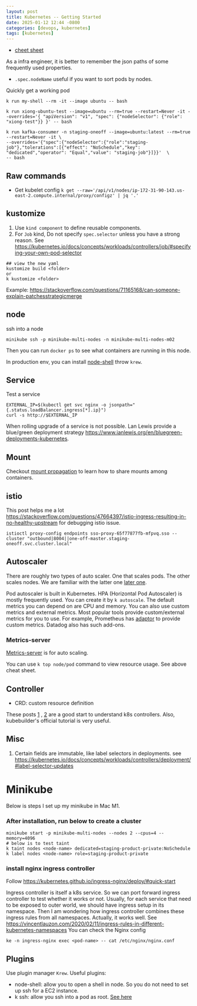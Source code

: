 ```yaml
---
layout: post
title: Kubernetes -- Getting Started
date: 2025-01-12 12:44 -0800
categories: [devops, kubernetes]
tags: [kubernetes]
---
```


- [cheet sheet](https://kubernetes.io/docs/reference/kubectl/cheatsheet/)

As a infra engineer, it is better to remember the json paths of some frequently
used properties.

- `.spec.nodeName` useful if you want to sort pods by nodes.

Quickly get a working pod

```
k run my-shell --rm -it --image ubuntu -- bash

k run xiong-ubuntu-test --image=ubuntu --rm=true --restart=Never -it --overrides='{ "apiVersion": "v1", "spec": {"nodeSelector": {"role": "xiong-test"}} }' -- bash

k run kafka-consumer -n staging-oneoff --image=ubuntu:latest --rm=true --restart=Never -it \
--overrides='{"spec":{"nodeSelector":{"role":"staging-job"},"tolerations":[{"effect": "NoSchedule","key": "dedicated","operator": "Equal","value": "staging-job"}]}}'  \
-- bash

```

## Raw commands

- Get kubelet config
  `k get --raw='/api/v1/nodes/ip-172-31-90-143.us-east-2.compute.internal/proxy/configz' | jq '.'`

## kustomize

1. Use `kind component` to define reusable components.
2. For `Job` kind, Do not specify `spec.selector` unless you have a strong
   reason. See
   https://kubernetes.io/docs/concepts/workloads/controllers/job/#specifying-your-own-pod-selector

```
## view the new yaml
kustomize build <folder>
or
k kustomize <folder>
```

Example:
https://stackoverflow.com/questions/71165168/can-someone-explain-patchesstrategicmerge

## node

ssh into a node

```
minikube ssh -p minikube-multi-nodes -n minikube-multi-nodes-m02
```

Then you can run `docker ps` to see what containers are running in this node.

In production env, you can install
[node-shell](https://github.com/kvaps/kubectl-node-shell) throw `krew`.

## Service

Test a service

```
EXTERNAL_IP=$(kubectl get svc nginx -o jsonpath="{.status.loadBalancer.ingress[*].ip}")
curl -s http://$EXTERNAL_IP
```

When rolling upgrade of a service is not possible. Lan Lewis provide a
blue/green deployment strategy
https://www.ianlewis.org/en/bluegreen-deployments-kubernetes.

## Mount

Checkout
[mount propagation](https://kubernetes.io/docs/concepts/storage/volumes/#mount-propagation)
to learn how to share mounts among containers.

## istio

This post helps me a lot
https://stackoverflow.com/questions/47664397/istio-ingress-resulting-in-no-healthy-upstream
for debugging istio issue.

```
istioctl proxy-config endpoints sso-proxy-65f77877fb-mfpvq.sso --cluster "outbound|8004||one-off-master.staging-oneoff.svc.cluster.local"
```

## Autoscaler

There are roughly two types of auto scaler. One that scales pods. The other
scales nodes. We are familiar with the latter one
[later one](https://github.com/kubernetes/autoscaler/tree/master/cluster-autoscaler).

Pod autoscaler is built in Kubernetes. HPA (Horizontal Pod Autoscaler) is
mostly frequently used. You can create it by `k autoscale`. The default metrics
you can depend on are CPU and memory. You can also use custom metrics and
external metrics. Most popular tools provide custom/external metrics for you to
use. For example, Prometheus has
[adaptor](https://github.com/kubernetes-sigs/prometheus-adapter) to provide
custom metrics. Datadog also has such add-ons.

### Metrics-server

[Metrics-server](https://github.com/kubernetes-sigs/metrics-server) is for auto
scaling.

You can use `k top node/pod` command to view resource usage. See above cheat
sheet.

## Controller

- CRD: custom resource definition

These posts
[1](https://vivilearns2code.github.io/k8s/2021/03/11/writing-controllers-for-kubernetes-custom-resources.html)
,
[2](https://vivilearns2code.github.io/k8s/2021/03/12/diving-into-controller-runtime.html)
are a good start to understand k8s controllers. Also, kubebuilder's official
tutorial is very useful.

## Misc

1. Certain fields are immutable, like label selectors in deployments. see
   https://kubernetes.io/docs/concepts/workloads/controllers/deployment/#label-selector-updates

# Minikube

Below is steps I set up my minikube in Mac M1.

### After installation, run below to create a cluster

```
minikube start -p minikube-multi-nodes --nodes 2 --cpus=4 --memory=4096
# below is to test taint
k taint nodes <node-name> dedicated=staging-product-private:NoSchedule
k label nodes <node-name> role=staging-product-private
```

### install nginx ingress controller

Follow https://kubernetes.github.io/ingress-nginx/deploy/#quick-start

Ingress controller is itself a k8s service. So we can port forward ingress
controller to test whether it works or not. Usually, for each service that need
to be exposed to outer world, we should have ingress setup in its namespace.
Then I am wondering how ingress controller combines these ingress rules from
all namespaces. Actually, it works well. See
https://vincentlauzon.com/2020/02/11/ingress-rules-in-different-kubernetes-namespaces
You can check the Nginx config

```
ke -n ingress-nginx exec <pod-name> -- cat /etc/nginx/nginx.conf
```

## Plugins

Use plugin manager `Krew`. Useful plugins:

- node-shell: allow you to open a shell in node. So you do not need to set up
  ssh for a EC2 instance.
- k ssh: allow you ssh into a pod as root.
  [See here](https://github.com/jordanwilson230/kubectl-plugins)
